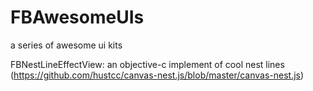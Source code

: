 # FBAwesomeUIs
a series of awesome ui kits

FBNestLineEffectView:  an objective-c implement of cool nest lines (https://github.com/hustcc/canvas-nest.js/blob/master/canvas-nest.js)